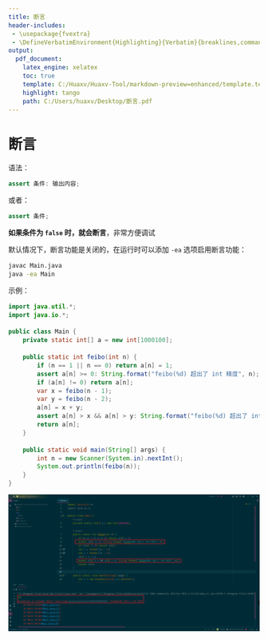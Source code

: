 ```yaml
---
title: 断言
header-includes:
 - \usepackage{fvextra}
 - \DefineVerbatimEnvironment{Highlighting}{Verbatim}{breaklines,commandchars=\\\{\}}
output:
  pdf_document:
    latex_engine: xelatex
    toc: true
    template: C:/Huaxv/Huaxv-Tool/markdown-preview=enhanced/template.tex
    highlight: tango
    path: C:/Users/huaxv/Desktop/断言.pdf
---
```


# 断言

语法：

```java
assert 条件: 输出内容;
```

或者：

```java
assert 条件;
```

**如果条件为 `false` 时，就会断言**，非常方便调试

默认情况下，断言功能是关闭的，在运行时可以添加 `-ea` 选项启用断言功能：

```bash
javac Main.java
java -ea Main
```

示例：

```java
import java.util.*;
import java.io.*;

public class Main {
    private static int[] a = new int[1000100];

    public static int feibo(int n) {
        if (n == 1 || n == 0) return a[n] = 1;
        assert a[n] >= 0: String.format("feibo(%d) 超出了 int 精度", n);
        if (a[n] != 0) return a[n];
        var x = feibo(n - 1);
        var y = feibo(n - 2);
        a[n] = x + y;
        assert a[n] > x && a[n] > y: String.format("feibo(%d) 超出了 int 精度", n);
        return a[n];
    }

    public static void main(String[] args) {
        int n = new Scanner(System.in).nextInt();
        System.out.println(feibo(n));
    }
}
```

![Snipaste_2023-12-31_23-40-54](/assets/Snipaste_2023-12-31_23-40-54.png)
